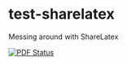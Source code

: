 # test-sharelatex
Messing around with ShareLatex

[![PDF Status](https://www.sharelatex.com/github/repos/dasprunger/test-sharelatex/builds/latest/badge.svg)](https://www.sharelatex.com/github/repos/dasprunger/test-sharelatex/builds/latest/output.pdf)
